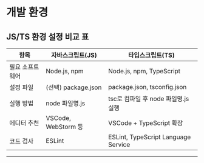 # 개발 환경

## JS/TS 환경 설정 비교 표

| 항목            | 자바스크립트(JS)    | 타입스크립트(TS)                    |
| --------------- | ------------------- | ----------------------------------- |
| 필요 소프트웨어 | Node.js, npm        | Node.js, npm, TypeScript            |
| 설정 파일       | (선택) package.json | package.json, tsconfig.json         |
| 실행 방법       | node 파일명.js      | tsc로 컴파일 후 node 파일명.js 실행 |
| 에디터 추천     | VSCode, WebStorm 등 | VSCode + TypeScript 확장            |
| 코드 검사       | ESLint              | ESLint, TypeScript Language Service |

---
